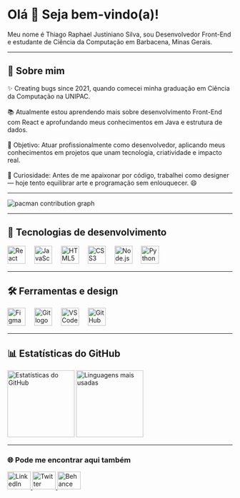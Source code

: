 <h1 align="left">Olá 👋 Seja bem-vindo(a)!</h1>

<p align="left">
Meu nome é Thiago Raphael Justiniano Silva, sou Desenvolvedor Front-End e estudante de Ciência da Computação em Barbacena, Minas Gerais.
</p>

---

<h2 align="left">🧠 Sobre mim</h2>

<p align="left">
✨ Creating bugs since 2021, quando comecei minha graduação em Ciência da Computação na UNIPAC.<br><br>
📚 Atualmente estou aprendendo mais sobre desenvolvimento Front-End com React e aprofundando meus conhecimentos em Java e estrutura de dados.<br><br>
🎯 Objetivo: Atuar profissionalmente como desenvolvedor, aplicando meus conhecimentos em projetos que unam tecnologia, criatividade e impacto real.<br><br>
🎲 Curiosidade: Antes de me apaixonar por código, trabalhei como designer — hoje tento equilibrar arte e programação sem enlouquecer. 😄
</p>

---

<picture>
  <source media="(prefers-color-scheme: dark)" srcset="https://raw.githubusercontent.com/thiagoraphael/thiagoraphael/output/pacman-contribution-graph-dark.svg">
  <source media="(prefers-color-scheme: light)" srcset="https://raw.githubusercontent.com/thiagoraphael/thiagoraphael/output/pacman-contribution-graph.svg">
  <img alt="pacman contribution graph" src="https://raw.githubusercontent.com/thiagoraphael/thiagoraphael/output/pacman-contribution-graph.svg">
</picture>

---

<h2 align="left">🚀 Tecnologias de desenvolvimento</h2>

<div align="left">
  <img src="https://cdn.jsdelivr.net/gh/devicons/devicon/icons/react/react-original.svg" height="40" alt="React logo" />
  <img width="12" />
  <img src="https://cdn.jsdelivr.net/gh/devicons/devicon/icons/javascript/javascript-original.svg" height="40" alt="JavaScript logo" />
  <img width="12" />
  <img src="https://cdn.jsdelivr.net/gh/devicons/devicon/icons/html5/html5-original.svg" height="40" alt="HTML5 logo" />
  <img width="12" />
  <img src="https://cdn.jsdelivr.net/gh/devicons/devicon/icons/css3/css3-original.svg" height="40" alt="CSS3 logo" />
  <img width="12" />
  <img src="https://cdn.jsdelivr.net/gh/devicons/devicon/icons/nodejs/nodejs-original.svg" height="40" alt="Node.js logo" />
  <img width="12" />
  <img src="https://cdn.jsdelivr.net/gh/devicons/devicon/icons/python/python-original.svg" height="40" alt="Python logo" />
</div>

---

<h2 align="left">🛠️ Ferramentas e design</h2>

<div align="left">
  <img src="https://cdn.jsdelivr.net/gh/devicons/devicon/icons/figma/figma-original.svg" height="40" alt="Figma logo" />
  <img width="12" />
  <img src="https://cdn.jsdelivr.net/gh/devicons/devicon/icons/git/git-original.svg" height="40" alt="Git logo" />
  <img width="12" />
  <img src="https://cdn.jsdelivr.net/gh/devicons/devicon/icons/vscode/vscode-original.svg" height="40" alt="VS Code logo" />
  <img width="12" />
  <img src="https://cdn.jsdelivr.net/gh/devicons/devicon/icons/github/github-original.svg" height="40" alt="GitHub logo" />
</div>

---

<h2 align="left">📊 Estatísticas do GitHub</h2>

<div align="left">
  <img src="https://github-readme-stats.vercel.app/api?username=thiagoraphael&hide_title=false&hide_rank=false&show_icons=true&include_all_commits=true&count_private=true&disable_animations=false&theme=dracula&locale=pt-br&hide_border=false&order=1" height="150" alt="Estatísticas do GitHub" />
  <img src="https://github-readme-stats.vercel.app/api/top-langs?username=thiagoraphael&locale=pt-br&hide_title=false&layout=compact&card_width=320&langs_count=5&theme=dracula&hide_border=false&order=2" height="150" alt="Linguagens mais usadas" />
</div>

---

<h3 align="left">🌐 Pode me encontrar aqui também</h3>

<div align="left">
  <a href="https://www.linkedin.com/in/thiagoraphaeljustiniano/" target="_blank" rel="noopener noreferrer">
    <img src="https://raw.githubusercontent.com/maurodesouza/profile-readme-generator/master/src/assets/icons/social/linkedin/default.svg" width="52" height="40" alt="LinkedIn logo" />
  </a>
  <a href="https://x.com/thiago_rph" target="_blank" rel="noopener noreferrer">
    <img src="https://raw.githubusercontent.com/maurodesouza/profile-readme-generator/master/src/assets/icons/social/twitter/default.svg" width="52" height="40" alt="Twitter logo" />
  </a>
  <a href="https://www.behance.net/thiago_raphael" target="_blank" rel="noopener noreferrer">
    <img src="https://raw.githubusercontent.com/maurodesouza/profile-readme-generator/master/src/assets/icons/social/behance/default.svg" width="52" height="40" alt="Behance logo" />
  </a>
</div>
